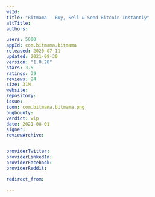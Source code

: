 ```yaml
---
wsId: 
title: "Bitmama - Buy, Sell & Send Bitcoin Instantly"
altTitle: 
authors:

users: 5000
appId: com.bitmama.bitmama
released: 2020-07-11
updated: 2021-09-30
version: "1.0.28"
stars: 3.5
ratings: 39
reviews: 24
size: 31M
website: 
repository: 
issue: 
icon: com.bitmama.bitmama.png
bugbounty: 
verdict: wip
date: 2021-08-01
signer: 
reviewArchive:


providerTwitter: 
providerLinkedIn: 
providerFacebook: 
providerReddit: 

redirect_from:

---
```



